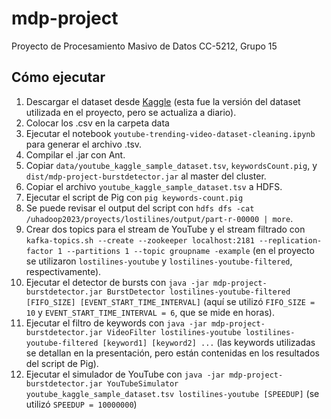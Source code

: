 # mdp-project
Proyecto de Procesamiento Masivo de Datos CC-5212, Grupo 15

## Cómo ejecutar

1. Descargar el dataset desde [Kaggle](https://www.kaggle.com/datasets/rsrishav/youtube-trending-video-dataset/versions/1047) (esta fue la versión del dataset utilizada en el proyecto, pero se actualiza a diario).
2. Colocar los .csv en la carpeta data
3. Ejecutar el notebook `youtube-trending-video-dataset-cleaning.ipynb` para generar el archivo .tsv.
4. Compilar el .jar con Ant.
5. Copiar `data/youtube_kaggle_sample_dataset.tsv`, `keywordsCount.pig`, y `dist/mdp-project-burstdetector.jar` al master del cluster.
6. Copiar el archivo `youtube_kaggle_sample_dataset.tsv` a HDFS.
7. Ejecutar el script de Pig con `pig keywords-count.pig`
8. Se puede revisar el output del script con `hdfs dfs -cat /uhadoop2023/proyects/lostilines/output/part-r-00000 | more`.
9. Crear dos topics para el stream de YouTube y el stream filtrado con `kafka-topics.sh --create --zookeeper localhost:2181 --replication-factor 1 --partitions 1 --topic groupname -example` (en el proyecto se utilizaron `lostilines-youtube` y `lostilines-youtube-filtered`, respectivamente).
10. Ejecutar el detector de bursts con `java -jar mdp-project-burstdetector.jar BurstDetector lostilines-youtube-filtered [FIFO_SIZE] [EVENT_START_TIME_INTERVAL]` (aquí se utilizó `FIFO_SIZE = 10` y `EVENT_START_TIME_INTERVAL = 6`, que se mide en horas).
11. Ejecutar el filtro de keywords con `java -jar mdp-project-burstdetector.jar VideoFilter lostilines-youtube lostilines-youtube-filtered [keyword1] [keyword2] ...` (las keywords utilizadas se detallan en la presentación, pero están contenidas en los resultados del script de Pig).
12. Ejecutar el simulador de YouTube con `java -jar mdp-project-burstdetector.jar YouTubeSimulator youtube_kaggle_sample_dataset.tsv lostilines-youtube [SPEEDUP]` (se utilizó `SPEEDUP = 10000000`)
